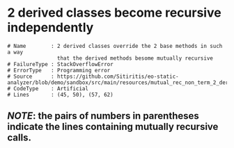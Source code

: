 # 2 derived classes become recursive independently

```
# Name        : 2 derived classes override the 2 base methods in such a way
                that the derived methods besome mutually recursive
# FailureType : StackOverflowError
# ErrorType   : Programming error
# Source      : https://github.com/Sitiritis/eo-static-analyzer/blob/demo/sandbox/src/main/resources/mutual_rec_non_term_2_derived.eo
# CodeType    : Artificial
# Lines       : (45, 50), (57, 62)
```
## *NOTE*: the pairs of numbers in parentheses indicate the lines containing mutually recursive calls.
